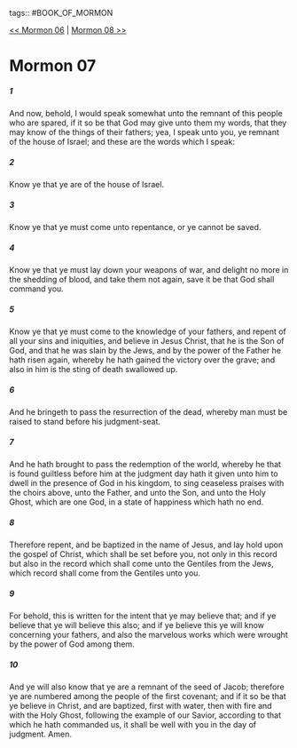 tags:: #BOOK_OF_MORMON

[<< Mormon 06](BOOK_OF_MORMON/13_Mormon/Mormon_06.md) | [Mormon 08 >>](BOOK_OF_MORMON/13_Mormon/Mormon_08.md)

# Mormon 07

##### 1

And now, behold, I would speak somewhat unto the remnant of this people who are spared, if it so be that God may give unto them my words, that they may know of the things of their fathers; yea, I speak unto you, ye remnant of the house of Israel; and these are the words which I speak:

##### 2

Know ye that ye are of the house of Israel.

##### 3

Know ye that ye must come unto repentance, or ye cannot be saved.

##### 4

Know ye that ye must lay down your weapons of war, and delight no more in the shedding of blood, and take them not again, save it be that God shall command you.

##### 5

Know ye that ye must come to the knowledge of your fathers, and repent of all your sins and iniquities, and believe in Jesus Christ, that he is the Son of God, and that he was slain by the Jews, and by the power of the Father he hath risen again, whereby he hath gained the victory over the grave; and also in him is the sting of death swallowed up.

##### 6

And he bringeth to pass the resurrection of the dead, whereby man must be raised to stand before his judgment-seat.

##### 7

And he hath brought to pass the redemption of the world, whereby he that is found guiltless before him at the judgment day hath it given unto him to dwell in the presence of God in his kingdom, to sing ceaseless praises with the choirs above, unto the Father, and unto the Son, and unto the Holy Ghost, which are one God, in a state of happiness which hath no end.

##### 8

Therefore repent, and be baptized in the name of Jesus, and lay hold upon the gospel of Christ, which shall be set before you, not only in this record but also in the record which shall come unto the Gentiles from the Jews, which record shall come from the Gentiles unto you.

##### 9

For behold, this is written for the intent that ye may believe that; and if ye believe that ye will believe this also; and if ye believe this ye will know concerning your fathers, and also the marvelous works which were wrought by the power of God among them.

##### 10

And ye will also know that ye are a remnant of the seed of Jacob; therefore ye are numbered among the people of the first covenant; and if it so be that ye believe in Christ, and are baptized, first with water, then with fire and with the Holy Ghost, following the example of our Savior, according to that which he hath commanded us, it shall be well with you in the day of judgment. Amen.
